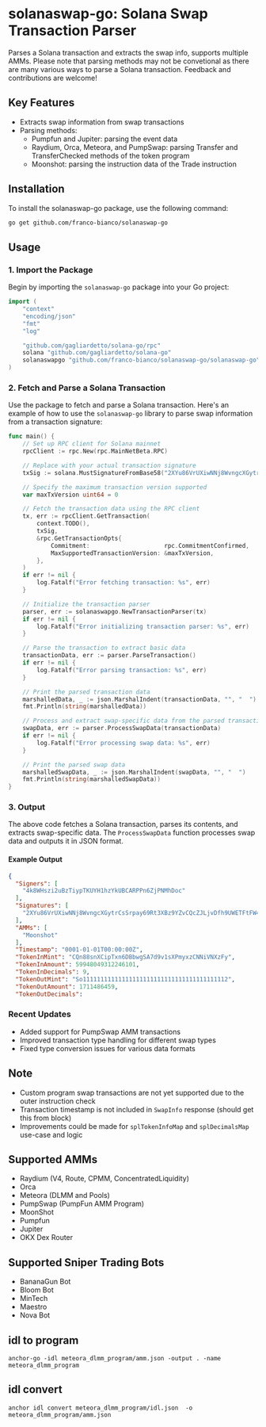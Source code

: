 # solanaswap-go: Solana Swap Transaction Parser

Parses a Solana transaction and extracts the swap info, supports multiple AMMs. Please note that parsing methods may not be convetional as there are many various ways to parse a Solana transaction. Feedback and contributions are welcome!

## Key Features

- Extracts swap information from swap transactions
- Parsing methods:
  - Pumpfun and Jupiter: parsing the event data
  - Raydium, Orca, Meteora, and PumpSwap: parsing Transfer and TransferChecked methods of the token program
  - Moonshot: parsing the instruction data of the Trade instruction

## Installation

To install the solanaswap-go package, use the following command:

```bash
go get github.com/franco-bianco/solanaswap-go
```

## Usage

### 1. Import the Package

Begin by importing the `solanaswap-go` package into your Go project:

```go
import (
	"context"
	"encoding/json"
	"fmt"
	"log"

	"github.com/gagliardetto/solana-go/rpc"
	solana "github.com/gagliardetto/solana-go"
	solanaswapgo "github.com/franco-bianco/solanaswap-go/solanaswap-go"
)
```

### 2. Fetch and Parse a Solana Transaction

Use the package to fetch and parse a Solana transaction. Here's an example of how to use the `solanaswap-go` library to parse swap information from a transaction signature:

```go
func main() {
	// Set up RPC client for Solana mainnet
	rpcClient := rpc.New(rpc.MainNetBeta.RPC)

	// Replace with your actual transaction signature
	txSig := solana.MustSignatureFromBase58("2XYu86VrUXiwNNj8WvngcXGytrCsSrpay69Rt3XBz9YZvCQcZJLjvDfh9UWETFtFW47vi4xG2CkiarRJwSe6VekE")

	// Specify the maximum transaction version supported
	var maxTxVersion uint64 = 0

	// Fetch the transaction data using the RPC client
	tx, err := rpcClient.GetTransaction(
		context.TODO(),
		txSig,
		&rpc.GetTransactionOpts{
			Commitment:                     rpc.CommitmentConfirmed,
			MaxSupportedTransactionVersion: &maxTxVersion,
		},
	)
	if err != nil {
		log.Fatalf("Error fetching transaction: %s", err)
	}

	// Initialize the transaction parser
	parser, err := solanaswapgo.NewTransactionParser(tx)
	if err != nil {
		log.Fatalf("Error initializing transaction parser: %s", err)
	}

	// Parse the transaction to extract basic data
	transactionData, err := parser.ParseTransaction()
	if err != nil {
		log.Fatalf("Error parsing transaction: %s", err)
	}

	// Print the parsed transaction data
	marshalledData, _ := json.MarshalIndent(transactionData, "", "  ")
	fmt.Println(string(marshalledData))

	// Process and extract swap-specific data from the parsed transaction
	swapData, err := parser.ProcessSwapData(transactionData)
	if err != nil {
		log.Fatalf("Error processing swap data: %s", err)
	}

	// Print the parsed swap data
	marshalledSwapData, _ := json.MarshalIndent(swapData, "", "  ")
	fmt.Println(string(marshalledSwapData))
}
```

### 3. Output

The above code fetches a Solana transaction, parses its contents, and extracts swap-specific data. The `ProcessSwapData` function processes swap data and outputs it in JSON format.

#### Example Output

```json
{
  "Signers": [
    "4k8WHszi2uBzTiypTKUYH1hzYkUBCARPPn6ZjPNMhDoc"
  ],
  "Signatures": [
    "2XYu86VrUXiwNNj8WvngcXGytrCsSrpay69Rt3XBz9YZvCQcZJLjvDfh9UWETFtFW47vi4xG2CkiarRJwSe6VekE"
  ],
  "AMMs": [
    "Moonshot"
  ],
  "Timestamp": "0001-01-01T00:00:00Z",
  "TokenInMint": "CQn88snXCipTxn6DBbwgSA7d9v1sXPmyxzCNNiVNXzFy",
  "TokenInAmount": 59948049312246101,
  "TokenInDecimals": 9,
  "TokenOutMint": "So11111111111111111111111111111111111111112",
  "TokenOutAmount": 1711486459,
  "TokenOutDecimals":
```

### Recent Updates

- Added support for PumpSwap AMM transactions
- Improved transaction type handling for different swap types
- Fixed type conversion issues for various data formats

## Note

- Custom program swap transactions are not yet supported due to the outer instruction check
- Transaction timestamp is not included in `SwapInfo` response (should get this from block)
- Improvements could be made for `splTokenInfoMap` and `splDecimalsMap` use-case and logic

## Supported AMMs

- Raydium (V4, Route, CPMM, ConcentratedLiquidity)
- Orca
- Meteora (DLMM and Pools)
- PumpSwap (PumpFun AMM Program)
- MoonShot
- Pumpfun
- Jupiter
- OKX Dex Router

## Supported Sniper Trading Bots

- BananaGun Bot
- Bloom Bot
- MinTech
- Maestro
- Nova Bot

## idl to program
 `anchor-go -idl meteora_dlmm_program/amm.json -output . -name meteora_dlmm_program`

## idl convert
` anchor idl convert meteora_dlmm_program/idl.json  -o meteora_dlmm_program/amm.json `

